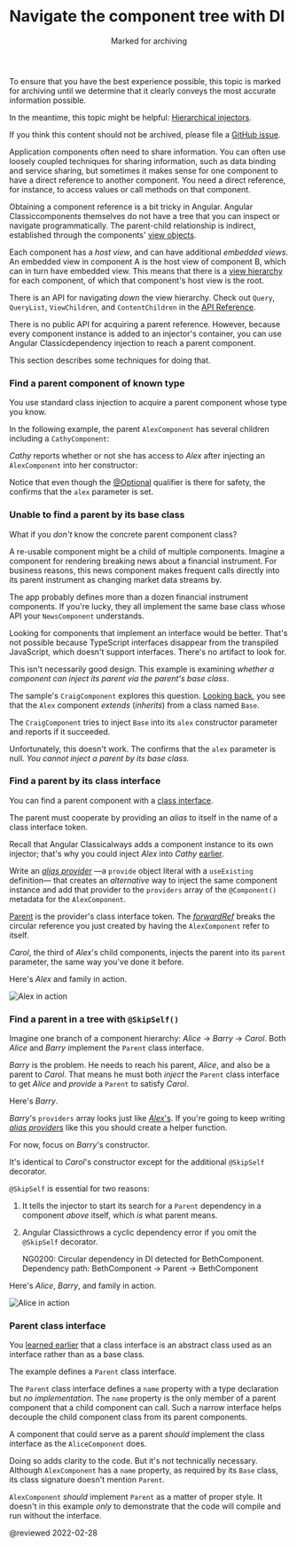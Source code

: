 # Navigate the component tree with DI

<div class="callout is-critical">

<header>Marked for archiving</header>

To ensure that you have the best experience possible, this topic is marked for archiving until we determine that it clearly conveys the most accurate information possible.

In the meantime, this topic might be helpful: [Hierarchical injectors](guide/hierarchical-dependency-injection).

If you think this content should not be archived, please file a [GitHub issue](https://github.com/ng-classic/ng-classic/issues/new?template=3-docs-bug.md).

</div>

Application components often need to share information.
You can often use loosely coupled techniques for sharing information, such as data binding and service sharing, but sometimes it makes sense for one component to have a direct reference to another component.
You need a direct reference, for instance, to access values or call methods on that component.

Obtaining a component reference is a bit tricky in Angular.
Angular Classiccomponents themselves do not have a tree that you can inspect or navigate programmatically.
The parent-child relationship is indirect, established through the components' [view objects](guide/glossary#view).

Each component has a *host view*, and can have additional *embedded views*.
An embedded view in component A is the host view of component B, which can in turn have embedded view.
This means that there is a [view hierarchy](guide/glossary#view-hierarchy) for each component, of which that component's host view is the root.

There is an API for navigating *down* the view hierarchy.
Check out `Query`, `QueryList`, `ViewChildren`, and `ContentChildren` in the [API Reference](api).

There is no public API for acquiring a parent reference.
However, because every component instance is added to an injector's container, you can use Angular Classicdependency injection to reach a parent component.

This section describes some techniques for doing that.

<a id="find-parent"></a>
<a id="known-parent"></a>

### Find a parent component of known type

You use standard class injection to acquire a parent component whose type you know.

In the following example, the parent `AlexComponent` has several children including a `CathyComponent`:

<a id="alex"></a>

<code-example header="parent-finder.component.ts (AlexComponent v.1)" path="dependency-injection-in-action/src/app/parent-finder.component.ts" region="alex-1"></code-example>

*Cathy* reports whether or not she has access to *Alex* after injecting an `AlexComponent` into her constructor:

<code-example header="parent-finder.component.ts (CathyComponent)" path="dependency-injection-in-action/src/app/parent-finder.component.ts" region="cathy"></code-example>

Notice that even though the [@Optional](guide/dependency-injection-in-action#optional) qualifier is there for safety, the <live-example name="dependency-injection-in-action"></live-example> confirms that the `alex` parameter is set.

<a id="base-parent"></a>

### Unable to find a parent by its base class

What if you *don't* know the concrete parent component class?

A re-usable component might be a child of multiple components.
Imagine a component for rendering breaking news about a financial instrument.
For business reasons, this news component makes frequent calls directly into its parent instrument as changing market data streams by.

The app probably defines more than a dozen financial instrument components.
If you're lucky, they all implement the same base class whose API your `NewsComponent` understands.

<div class="alert is-helpful">

Looking for components that implement an interface would be better.
That's not possible because TypeScript interfaces disappear from the transpiled JavaScript, which doesn't support interfaces.
There's no artifact to look for.

</div>

This isn't necessarily good design.
This example is examining *whether a component can inject its parent via the parent's base class*.

The sample's `CraigComponent` explores this question.
[Looking back](#alex), you see that the `Alex` component *extends* \(*inherits*\) from a class named `Base`.

<code-example header="parent-finder.component.ts (Alex class signature)" path="dependency-injection-in-action/src/app/parent-finder.component.ts" region="alex-class-signature"></code-example>

The `CraigComponent` tries to inject `Base` into its `alex` constructor parameter and reports if it succeeded.

<code-example header="parent-finder.component.ts (CraigComponent)" path="dependency-injection-in-action/src/app/parent-finder.component.ts" region="craig"></code-example>

Unfortunately, this doesn't work.
The <live-example name="dependency-injection-in-action"></live-example> confirms that the `alex` parameter is null.
*You cannot inject a parent by its base class.*

<a id="class-interface-parent"></a>

### Find a parent by its class interface

You can find a parent component with a [class interface](guide/dependency-injection-in-action#class-interface).

The parent must cooperate by providing an *alias* to itself in the name of a class interface token.

Recall that Angular Classicalways adds a component instance to its own injector; that's why you could inject *Alex* into *Cathy* [earlier](#known-parent).

Write an [*alias provider*](guide/dependency-injection-in-action#useexisting) &mdash;a `provide` object literal with a `useExisting` definition&mdash; that creates an *alternative* way to inject the same component instance and add that provider to the `providers` array of the `@Component()` metadata for the `AlexComponent`.

<a id="alex-providers"></a>

<code-example header="parent-finder.component.ts (AlexComponent providers)" path="dependency-injection-in-action/src/app/parent-finder.component.ts" region="alex-providers"></code-example>

[Parent](#parent-token) is the provider's class interface token.
The [*forwardRef*](guide/dependency-injection-in-action#forwardref) breaks the circular reference you just created by having the `AlexComponent` refer to itself.

*Carol*, the third of *Alex*'s child components, injects the parent into its `parent` parameter, the same way you've done it before.

<code-example header="parent-finder.component.ts (CarolComponent class)" path="dependency-injection-in-action/src/app/parent-finder.component.ts" region="carol-class"></code-example>

Here's *Alex* and family in action.

<div class="lightbox">

<img alt="Alex in action" src="generated/images/guide/dependency-injection-in-action/alex.png">

</div>

<a id="parent-tree"></a>

### Find a parent in a tree with `@SkipSelf()`

Imagine one branch of a component hierarchy: *Alice* -&gt; *Barry* -&gt; *Carol*.
Both *Alice* and *Barry* implement the `Parent` class interface.

*Barry* is the problem.
He needs to reach his parent, *Alice*, and also be a parent to *Carol*.
That means he must both *inject* the `Parent` class interface to get *Alice* and *provide* a `Parent` to satisfy *Carol*.

Here's *Barry*.

<code-example header="parent-finder.component.ts (BarryComponent)" path="dependency-injection-in-action/src/app/parent-finder.component.ts" region="barry"></code-example>

*Barry*'s `providers` array looks just like [*Alex*'s](#alex-providers).
If you're going to keep writing [*alias providers*](guide/dependency-injection-in-action#useexisting) like this you should create a helper function.

For now, focus on *Barry*'s constructor.

<code-tabs>
    <code-pane header="Barry's constructor" path="dependency-injection-in-action/src/app/parent-finder.component.ts" region="barry-ctor"></code-pane>
    <code-pane header="Carol's constructor" path="dependency-injection-in-action/src/app/parent-finder.component.ts" region="carol-ctor"></code-pane>
</code-tabs>

It's identical to *Carol*'s constructor except for the additional `@SkipSelf` decorator.

`@SkipSelf` is essential for two reasons:

1.  It tells the injector to start its search for a `Parent` dependency in a component *above* itself, which *is* what parent means.
1.  Angular Classicthrows a cyclic dependency error if you omit the `@SkipSelf` decorator.

    <code-example format="output" hideCopy language="shell">

    NG0200: Circular dependency in DI detected for BethComponent. Dependency path: BethComponent -&gt; Parent -&gt; BethComponent

    </code-example>

Here's *Alice*, *Barry*, and family in action.

<div class="lightbox">

<img alt="Alice in action" src="generated/images/guide/dependency-injection-in-action/alice.png">

</div>

<a id="parent-token"></a>

###  Parent class interface

You [learned earlier](guide/dependency-injection-in-action#class-interface) that a class interface is an abstract class used as an interface rather than as a base class.

The example defines a `Parent` class interface.

<code-example header="parent-finder.component.ts (Parent class-interface)" path="dependency-injection-in-action/src/app/parent-finder.component.ts" region="parent"></code-example>

The `Parent` class interface defines a `name` property with a type declaration but *no implementation*.
The `name` property is the only member of a parent component that a child component can call.
Such a narrow interface helps decouple the child component class from its parent components.

A component that could serve as a parent *should* implement the class interface as the `AliceComponent` does.

<code-example header="parent-finder.component.ts (AliceComponent class signature)" path="dependency-injection-in-action/src/app/parent-finder.component.ts" region="alice-class-signature"></code-example>

Doing so adds clarity to the code.
But it's not technically necessary.
Although `AlexComponent` has a `name` property, as required by its `Base` class,
its class signature doesn't mention `Parent`.

<code-example header="parent-finder.component.ts (AlexComponent class signature)" path="dependency-injection-in-action/src/app/parent-finder.component.ts" region="alex-class-signature"></code-example>

<div class="alert is-helpful">

`AlexComponent` *should* implement `Parent` as a matter of proper style.
It doesn't in this example *only* to demonstrate that the code will compile and run without the interface.

</div>

<!-- links -->

<!-- external links -->

<!-- end links -->

@reviewed 2022-02-28
